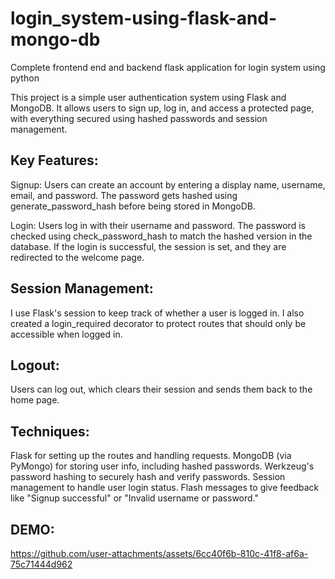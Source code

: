 # login_system-using-flask-and-mongo-db
Complete frontend end and  backend flask application for login system using python

This project is a simple user authentication system using Flask and MongoDB. It allows users to sign up, log in, and access a protected page, with everything secured using hashed passwords and session management.

## Key Features:
Signup: Users can create an account by entering a display name, username, email, and password. The password gets hashed using generate_password_hash before being stored in MongoDB.

Login: Users log in with their username and password. The password is checked using check_password_hash to match the hashed version in the database. If the login is successful, the session is set, and they are redirected to the welcome page.

## Session Management: 
I use Flask's session to keep track of whether a user is logged in. I also created a login_required decorator to protect routes that should only be accessible when logged in.

## Logout: 
Users can log out, which clears their session and sends them back to the home page.

## Techniques:
Flask for setting up the routes and handling requests.
MongoDB (via PyMongo) for storing user info, including hashed passwords.
Werkzeug's password hashing to securely hash and verify passwords.
Session management to handle user login status.
Flash messages to give feedback like "Signup successful" or "Invalid username or password."

## DEMO:

https://github.com/user-attachments/assets/6cc40f6b-810c-41f8-af6a-75c71444d962

